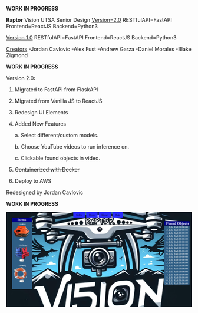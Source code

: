 **WORK IN PROGRESS**

**Raptor** Vision UTSA Senior Design
<ins>Version=2.0</ins>
          RESTfulAPI=FastAPI
          Frontend=ReactJS
          Backend=Python3

<ins>Version 1.0</ins>
  RESTfulAPI=FastAPI
  Frontend=ReactJS
  Backend=Python3

  
<ins>Creators</ins>
 -Jordan Cavlovic
 -Alex Fust
 -Andrew Garza
 -Daniel Morales
 -Blake Zigmond
      
  
**WORK IN PROGRESS**

Version 2.0:
1. ~~Migrated to FastAPI from FlaskAPI~~
2. Migrated from Vanilla JS to ReactJS
3. Redesign UI Elements
5. Added New Features

   
    a. Select different/custom models.
  
    b. Choose YouTube videos to run inference on.
  
    c. Clickable found objects in video.
  
6. ~~Containerized with Docker~~
7. Deploy to AWS

Redesigned by Jordan Cavlovic

**WORK IN PROGRESS**

![Alt text](https://github.com/Jcavlovic/raptorv2/blob/master/raptor%20preview.png?raw=true "Title")

